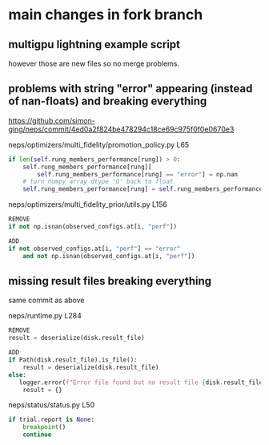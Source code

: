 # main changes in fork branch

## multigpu lightning example script

however those are new files so no merge problems.

## problems with string "error" appearing (instead of nan-floats) and breaking everything

https://github.com/simon-ging/neps/commit/4ed0a2f824be478294c18ce69c975f0f0e0670e3

neps/optimizers/multi_fidelity/promotion_policy.py L65

```python
if len(self.rung_members_performance[rung]) > 0:
    self.rung_members_performance[rung][
        self.rung_members_performance[rung] == "error"] = np.nan
    # turn numpy array dtype 'O' back to float
    self.rung_members_performance[rung] = self.rung_members_performance[rung].astype(float)
```

neps/optimizers/multi_fidelity_prior/utils.py L156

```python
REMOVE
if not np.isnan(observed_configs.at[i, "perf"])

ADD
if not observed_configs.at[i, "perf"] == "error"
    and not np.isnan(observed_configs.at[i, "perf"])

```

## missing result files breaking everything

same commit as above

neps/runtime.py L284

```python
REMOVE
result = deserialize(disk.result_file)

ADD
if Path(disk.result_file).is_file():
    result = deserialize(disk.result_file)
else:
   logger.error(f"Error file found but no result file {disk.result_file}", exc_info=True)
    result = {}
```

neps/status/status.py L50

```python
if trial.report is None:
    breakpoint()
    continue
```




```python

```




```python

```


